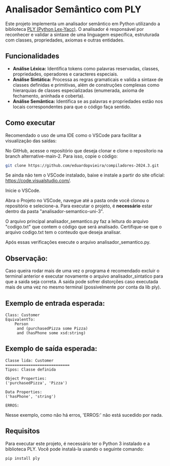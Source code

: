 # Analisador Semântico com PLY

Este projeto implementa um analisador semântico em Python utilizando a biblioteca [PLY (Python Lex-Yacc)](http://www.dabeaz.com/ply/). O analisador é responsável por reconhecer e validar a sintaxe de uma linguagem específica, estruturada com classes, propriedades, axiomas e outras entidades.

## Funcionalidades

- **Análise Léxica:** Identifica tokens como palavras reservadas, classes, propriedades, operadores e caracteres especiais.
- **Análise Sintática:** Processa as regras gramaticais e valida a sintaxe de classes definidas e primitivas, além de construções complexas como hierarquias de classes especializadas (enumerada, axioma de fechamento, aninhada e coberta).
- **Análise Semântica:** Identifica se as palavras e propriedades estão nos locais correspondentes para que o código faça sentido.


## Como executar 

Recomendado o uso de uma IDE como o VSCode para facilitar a visualização das saídas:

No GitHub, acesse o repositório que deseja clonar e clone o repositorio na branch alternative-main-2. Para isso, copie o código:
```bash
git clone https://github.com/eduardopvieira/compiladores-2024.3.git
```
Se ainda não tem o VSCode instalado, baixe e instale a partir do site oficial: 
https://code.visualstudio.com/.

Inicie o VSCode.

Abra o Projeto no VSCode, navegue até a pasta onde você clonou o repositório e selecione-a. Para executar o projeto, é **necessário** estar dentro da pasta "analisador-semantico-uni-3".

O arquivo principal analisador_semantico.py faz a leitura do arquivo "codigo.txt" que contem o código que será analisado. Certifique-se que o arquivo codigo.txt tem o conteudo que deseja analisar. 

Após essas verificações execute o arquivo analisador_semantico.py.

## Observação: 
Caso queira rodar mais de uma vez o programa é recomendado excluir o terminal anterior e executar novamente o arquivo analisador_sintatico para que a saida seja correta.
A saida pode sofrer distorções caso executada mais de uma vez no mesmo terminal (possivelmente por conta da lib ply). 

## Exemplo de entrada esperada: 

    Class: Customer 
    EquivalentTo: 
        Person 
         and (purchasedPizza some Pizza) 
         and (hasPhone some xsd:string) 


## Exemplo de saída esperada: 

    Classe lida: Customer
    ============================
    Tipos: Classe definida
    
    Object Properties:
    ('purchasedPizza', 'Pizza')
    
    Data Properties:
    ('hasPhone', 'string')
    
    ERROS:

Nesse exemplo, como não há erros, 'ERROS:' não está sucedido por nada.

## Requisitos

Para executar este projeto, é necessário ter o Python 3 instalado e a biblioteca PLY. Você pode instalá-la usando o seguinte comando:

```bash
pip install ply


